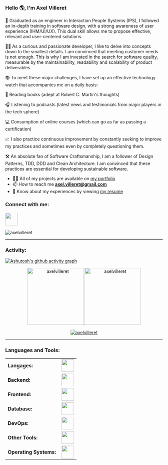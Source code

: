 <link rel="stylesheet" type='text/css' href="https://cdn.jsdelivr.net/gh/devicons/devicon@latest/devicon.min.css" />

### Hello 🌎, I'm Axel Villeret

🚀 Graduated as an engineer in Interaction People Systems (IPS), I followed an in-depth training in software design, with a strong awareness of user experience (IHM/UI/UX). This dual skill allows me to propose effective, relevant and user-centered solutions.

👨‍💻 As a curious and passionate developer, I like to delve into concepts down to the smallest details. I am convinced that meeting customer needs is not enough. This is why I am invested in the search for software quality, measurable by the maintainability, readability and scalability of product deliverables.

📚 To meet these major challenges, I have set up an effective technology watch that accompanies me on a daily basis:

📖 Reading books (adept at Robert C. Martin's thoughts)

🎧 Listening to podcasts (latest news and testimonials from major players in the tech sphere)

💻 Consumption of online courses (which can go as far as passing a certification)

📈 I also practice continuous improvement by constantly seeking to improve my practices and sometimes even by completely questioning them.

🛠️ An absolute fan of Software Craftsmanship, I am a follower of Design Patterns, TDD, DDD and Clean Architecture. I am convinced that these practices are essential for developing sustainable software.

- 👨‍💻 All of my projects are available on [my portfolio](https://axelvilleret.netlify.app/)
- 📫 How to reach me **axel.villeret@gmail.com**
- 📄 Know about my experiences by viewing [my resume](https://axelvilleret.netlify.app/assets/resume.pdf)

<h3 align="left">Connect with me:</h3>
<p align="left">
<a href="https://linkedin.com/in/axel-villeret" target="blank"><img height="40" src="https://skillicons.dev/icons?i=linkedin"/></a>
</p>

<p align="left"> <img src="https://komarev.com/ghpvc/?username=axelvilleret&label=Profile%20views&color=0e75b6&style=flat" alt="axelvilleret" /> </p>


------
<h3 align="left">Activity:</h3>

[![Ashutosh's github activity graph](https://github-readme-activity-graph.vercel.app/graph?username=axelvilleret&bg_color=100f0f&color=4c5e9e&line=4c569e&point=403e41&area=true&hide_border=true)](https://github.com/ashutosh00710/github-readme-activity-graph)

<div align="center">
  <a href="https://github.com/axelvilleret">
    <img height="180em" src="https://github-readme-stats.vercel.app/api/top-langs?username=axelvilleret&show_icons=true&locale=en&layout=compact&theme=tokyonight" alt="axelvilleret"/>
    <img height="180em" src="https://github-readme-stats.vercel.app/api?username=axelvilleret&show_icons=true&locale=en&layout=compact&theme=tokyonight" alt="axelvilleret"/>
  </a>
</div>
<p align="center">
  <a href="https://github.com/axelvilleret">
    <img src="https://github-readme-streak-stats.herokuapp.com/?user=axelvilleret&&theme=tokyonight" alt="axelvilleret" />
  </a>
</p>

------
<h3 align="left">Languages and Tools:</h3>
<table>
  <tr>
        <td style="font-weight: bold; padding-right: 10px; vertical-align: center; border: none;">Langages:</td>
        <td><img height="40" src="https://skillicons.dev/icons?i=python,c,cpp,java,js,ts,php,kotlin"/></td>
    </tr>
    <tr>
        <td style="font-weight: bold; padding-right: 10px; vertical-align: center; border: none;">Backend:</td>
        <td><img height="40" src="https://skillicons.dev/icons?i=spring,symfony,django,nodejs"/></td>
    </tr>
    <tr>
        <td style="font-weight: bold; padding-right: 10px; vertical-align: center;">Frontend:</td>
        <td><img height="40" src="https://skillicons.dev/icons?i=angular,react,vue,tailwind"/></td>
    </tr>
    <tr>
        <td style="font-weight: bold; padding-right: 10px; vertical-align: center; border: none;">Database:</td>
        <td><img height="40" src="https://skillicons.dev/icons?i=mysql,postgresql,mongodb,firebase"/></td>
    </tr>
    <tr>
        <td style="font-weight: bold; padding-right: 10px; vertical-align: center; border: none;">DevOps:</td>
        <td><img height="40" src="https://skillicons.dev/icons?i=git,github,gitlab,docker,jenkins"/></td>
    </tr>
    <tr>
        <td style="font-weight: bold; padding-right: 10px; vertical-align: center; border: none;">Other Tools:</td>
        <td><img height="40" src="https://skillicons.dev/icons?i=figma,postman,wordpress"/></td>
    </tr>
    <tr>
        <td style="font-weight: bold; padding-right: 10px; vertical-align: center; border: none;">Operating Systems:</td>
        <td><img height="40" src="https://skillicons.dev/icons?i=windows,ubuntu"/></td>
    </tr>
</table>
